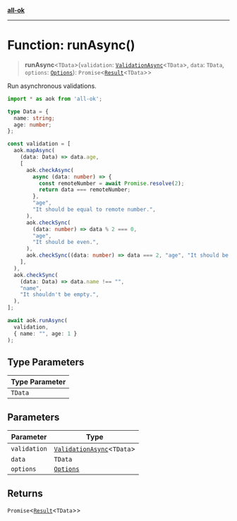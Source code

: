 [**all-ok**](../README.md)

***

# Function: runAsync()

> **runAsync**\<`TData`\>(`validation`: [`ValidationAsync`](../type-aliases/ValidationAsync.md)\<`TData`\>, `data`: `TData`, `options`: [`Options`](../type-aliases/Options.md)): `Promise`\<[`Result`](../type-aliases/Result.md)\<`TData`\>\>

Run asynchronous validations.

```ts
import * as aok from 'all-ok';

type Data = {
  name: string;
  age: number;
};

const validation = [
  aok.mapAsync(
    (data: Data) => data.age,
    [
      aok.checkAsync(
        async (data: number) => {
          const remoteNumber = await Promise.resolve(2);
          return data === remoteNumber;
        },
        "age",
        "It should be equal to remote number.",
      ),
      aok.checkSync(
        (data: number) => data % 2 === 0,
        "age",
        "It should be even.",
      ),
      aok.checkSync((data: number) => data === 2, "age", "It should be 2."),
    ],
  ),
  aok.checkSync(
    (data: Data) => data.name !== "",
    "name",
    "It shouldn't be empty.",
  ),
];

await aok.runAsync(
  validation,
  { name: "", age: 1 }
);
```

## Type Parameters

| Type Parameter |
| ------ |
| `TData` |

## Parameters

| Parameter | Type |
| ------ | ------ |
| `validation` | [`ValidationAsync`](../type-aliases/ValidationAsync.md)\<`TData`\> |
| `data` | `TData` |
| `options` | [`Options`](../type-aliases/Options.md) |

## Returns

`Promise`\<[`Result`](../type-aliases/Result.md)\<`TData`\>\>
